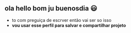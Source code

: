 ## ola hello bom ju buenosdia 😃
- to com preguiça de escrver então vai ser so isso
- 
  **vou usar esse perfil para salvar e compartilhar projeto**
